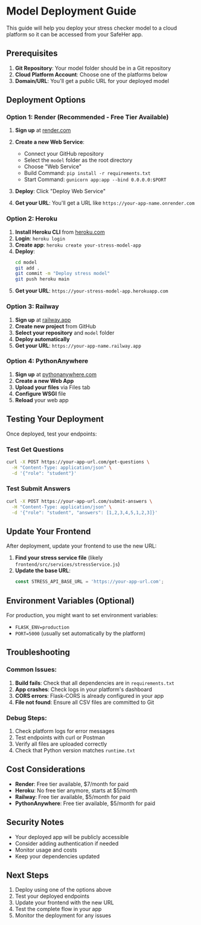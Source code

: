 # Model Deployment Guide

This guide will help you deploy your stress checker model to a cloud platform so it can be accessed from your SafeHer app.

## Prerequisites

1. **Git Repository**: Your model folder should be in a Git repository
2. **Cloud Platform Account**: Choose one of the platforms below
3. **Domain/URL**: You'll get a public URL for your deployed model

## Deployment Options

### Option 1: Render (Recommended - Free Tier Available)

1. **Sign up** at [render.com](https://render.com)
2. **Create a new Web Service**:
   - Connect your GitHub repository
   - Select the `model` folder as the root directory
   - Choose "Web Service"
   - Build Command: `pip install -r requirements.txt`
   - Start Command: `gunicorn app:app --bind 0.0.0.0:$PORT`

3. **Deploy**: Click "Deploy Web Service"
4. **Get your URL**: You'll get a URL like `https://your-app-name.onrender.com`

### Option 2: Heroku

1. **Install Heroku CLI** from [heroku.com](https://devcenter.heroku.com/articles/heroku-cli)
2. **Login**: `heroku login`
3. **Create app**: `heroku create your-stress-model-app`
4. **Deploy**: 
   ```bash
   cd model
   git add .
   git commit -m "Deploy stress model"
   git push heroku main
   ```
5. **Get your URL**: `https://your-stress-model-app.herokuapp.com`

### Option 3: Railway

1. **Sign up** at [railway.app](https://railway.app)
2. **Create new project** from GitHub
3. **Select your repository** and `model` folder
4. **Deploy automatically**
5. **Get your URL**: `https://your-app-name.railway.app`

### Option 4: PythonAnywhere

1. **Sign up** at [pythonanywhere.com](https://pythonanywhere.com)
2. **Create a new Web App**
3. **Upload your files** via Files tab
4. **Configure WSGI** file
5. **Reload** your web app

## Testing Your Deployment

Once deployed, test your endpoints:

### Test Get Questions
```bash
curl -X POST https://your-app-url.com/get-questions \
  -H "Content-Type: application/json" \
  -d '{"role": "student"}'
```

### Test Submit Answers
```bash
curl -X POST https://your-app-url.com/submit-answers \
  -H "Content-Type: application/json" \
  -d '{"role": "student", "answers": [1,2,3,4,5,1,2,3]}'
```

## Update Your Frontend

After deployment, update your frontend to use the new URL:

1. **Find your stress service file** (likely `frontend/src/services/stressService.js`)
2. **Update the base URL**:
   ```javascript
   const STRESS_API_BASE_URL = 'https://your-app-url.com';
   ```

## Environment Variables (Optional)

For production, you might want to set environment variables:

- `FLASK_ENV=production`
- `PORT=5000` (usually set automatically by the platform)

## Troubleshooting

### Common Issues:

1. **Build fails**: Check that all dependencies are in `requirements.txt`
2. **App crashes**: Check logs in your platform's dashboard
3. **CORS errors**: Flask-CORS is already configured in your app
4. **File not found**: Ensure all CSV files are committed to Git

### Debug Steps:

1. Check platform logs for error messages
2. Test endpoints with curl or Postman
3. Verify all files are uploaded correctly
4. Check that Python version matches `runtime.txt`

## Cost Considerations

- **Render**: Free tier available, $7/month for paid
- **Heroku**: No free tier anymore, starts at $5/month
- **Railway**: Free tier available, $5/month for paid
- **PythonAnywhere**: Free tier available, $5/month for paid

## Security Notes

- Your deployed app will be publicly accessible
- Consider adding authentication if needed
- Monitor usage and costs
- Keep your dependencies updated

## Next Steps

1. Deploy using one of the options above
2. Test your deployed endpoints
3. Update your frontend with the new URL
4. Test the complete flow in your app
5. Monitor the deployment for any issues
